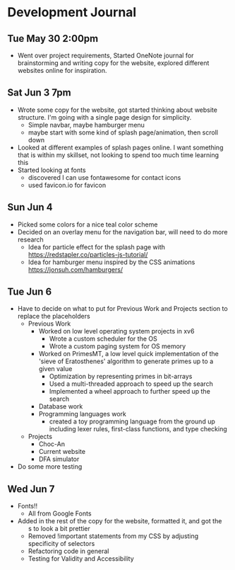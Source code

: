 # Development Journal
## Tue May 30 2:00pm
  * Went over project requirements, Started OneNote journal for brainstorming and writing copy for the website, explored different websites online for inspiration. 
## Sat Jun 3 7pm
  * Wrote some copy for the website, got started thinking about website structure. I'm going with a single page design for simplicity. 
    - Simple navbar, maybe hamburger menu
    - maybe start with some kind of splash page/animation, then scroll down
  * Looked at different examples of splash pages online. I want something that is within my skillset, not looking to spend too much time learning this
  * Started looking at fonts
    - discovered I can use fontawesome for contact icons
    - used favicon.io for favicon
## Sun Jun 4
  * Picked some colors for a nice teal color scheme
  * Decided on an overlay menu for the navigation bar, will need to do more research
    - Idea for particle effect for the splash page with https://redstapler.co/particles-js-tutorial/
    - Idea for hamburger menu inspired by the CSS animations https://jonsuh.com/hamburgers/

## Tue Jun 6
  * Have to decide on what to put for Previous Work and Projects section to replace the placeholders
    - Previous Work
      - Worked on low level operating system projects in xv6
        - Wrote a custom scheduler for the OS
        - Wrote a custom paging system for OS memory
      - Worked on PrimesMT, a low level quick implementation of the 'sieve of Eratosthenes' algorithm to generate primes up to a given value
        - Optimization by representing primes in bit-arrays
        - Used a multi-threaded approach to speed up the search
        - Implemented a wheel approach to further speed up the search
      - Database work
      - Programming languages work
        - created a toy programming language from the ground up including lexer rules, first-class functions, and type checking
    - Projects
      - Choc-An
      - Current website
      - DFA simulator
  * Do some more testing 
  
## Wed Jun 7
  * Fonts!!
    - All from Google Fonts
  * Added in the rest of the copy for the website, formatted it, and got the <ul>s to look a bit prettier
  * Removed !important statements from my CSS by adjusting specificity of selectors
  * Refactoring code in general
  * Testing for Validity and Accessibility

